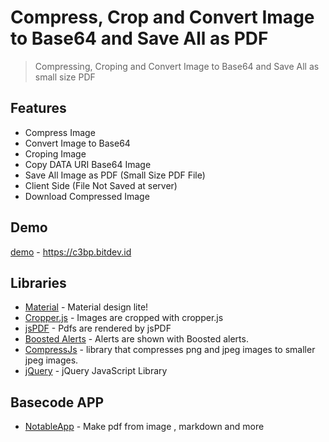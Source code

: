 # Compress, Crop and Convert Image to Base64 and Save All as PDF
> Compressing, Croping and Convert Image to Base64 and Save All as small size PDF

## Features
- Compress Image
- Convert Image to Base64
- Croping Image
- Copy DATA URI Base64 Image
- Save All Image as PDF (Small Size PDF File)
- Client Side (File Not Saved at server)
- Download Compressed Image

## Demo 
[demo] - https://c3bp.bitdev.id

## Libraries
- [Material] - Material design lite!
- [Cropper.js] - Images are cropped with cropper.js
- [jsPDF] - Pdfs are rendered by jsPDF
- [Boosted Alerts] - Alerts are shown with Boosted alerts.
- [CompressJs] - library that compresses png and jpeg images to smaller jpeg images.
- [jQuery] - jQuery JavaScript Library

## Basecode APP
- [NotableApp] - Make pdf from image , markdown and more

 [demo]: <https://c3bp.bitdev.id>
 [Material]: <https://getmdl.io/>
 [Cropper.js]: <https://fengyuanchen.github.io/cropperjs/>
 [jsPDF]: <https://mrrio.github.io/jsPDF/>
 [Boosted Alerts]: <https://github.com/NotableApp/Alert/>
 [CompressJs]: <https://github.com/kayslay/CompressJs>
 [jQuery]: <https://releases.jquery.com/>
 [NotableApp]:<https://github.com/NotableApp/Formal-stack-pdfs>
